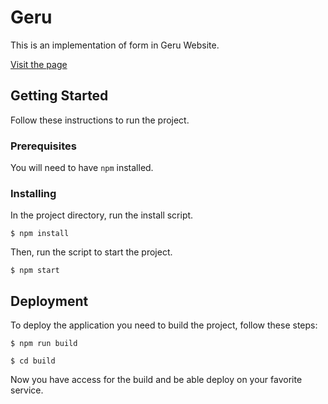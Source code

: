# Geru

This is an implementation of form in Geru Website.

[Visit the page](https://desafiogeru.surge.sh)

## Getting Started

Follow these instructions to run the project.


### Prerequisites

You will need to have `npm` installed.


### Installing

In the project directory, run the install script.
```
$ npm install
```

Then, run the script to start the project.
```
$ npm start
```

## Deployment

To deploy the application you need to build the project, follow these steps:

```
$ npm run build
```
```
$ cd build
```

Now you have access for the build and be able deploy on your favorite service.


